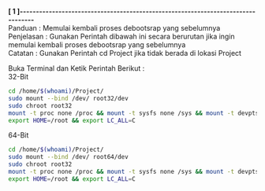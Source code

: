 **[ 1 ]---------------------------------------------------------------------------------**  
Panduan      :   Memulai kembali proses debootsrap yang sebelumnya  
Penjelasan   : Gunakan Perintah dibawah ini secara berurutan jika ingin memulai kembali proses debootsrap yang sebelumnya  
Catatan      : Gunakan Perintah cd Project jika tidak berada di lokasi Project  

Buka Terminal dan Ketik Perintah Berikut :  
32-Bit  
```bash
cd /home/$(whoami)/Project/
sudo mount --bind /dev/ root32/dev
sudo chroot root32
mount -t proc none /proc && mount -t sysfs none /sys && mount -t devpts none /dev/pts
export HOME=/root && export LC_ALL=C
```
64-Bit  
```bash
cd /home/$(whoami)/Project/
sudo mount --bind /dev/ root64/dev
sudo chroot root32
mount -t proc none /proc && mount -t sysfs none /sys && mount -t devpts none /dev/pts
export HOME=/root && export LC_ALL=C
```
